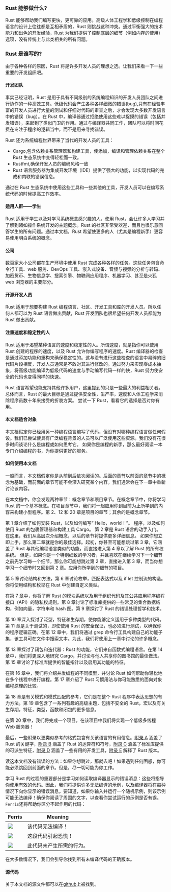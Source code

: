 ### Rust 能够做什么?

Rust 能够帮助我们编写更快，更可靠的应用。高级人体工程学和低级控制在编程语言的设计上往往都是互相矛盾的，Rust 则挑战这种冲突。通过平衡强大的技术能力和出色的开发经验，Rust 为我们提供了控制底层的细节（例如内存的使用）选项，没有传统上与此类相关的所有问题。

### Rust 是谁写的?

由于各种各样的原因，Rust 将是许多开发人员的理想之选。让我们来看一下一些重要的开发组织吧。

#### 开发团队

事实已经证明，Rust 是用于具有不同级别的系统编程知识的开发人员团队之间进行协作的一种高效工具。低级代码会产生各种各样细微的错误(bug),只有在经验丰富的开发人员进行大量的测试和仔细对代码的审查之后，才会发现大多数开发语言中的错误（bug）。在 Rust 中，编译器通过拒绝使用这些难以捉摸的错误（包括并发错误），来起到了类似门卫的作用。通过与编译器共同工作，团队可以将时间花费在专注于程序的逻辑当中，而不是用来寻找错误。

Rust 还为系统编程世界带来了当代的开发人员的工具：

- Cargo,包含依赖关系管理器和构建工具，使添加，编译和管理依赖关系在整个 Rust 生态系统中变得轻松而一致。
- Rustfmt,确保开发人员的编码风格一致
- Rust 语言服务器为集成开发环境（IDE）提供了强大的功能，以实现代码的完成和内联的错误信息。

通过在 Rust 生态系统中使用这些工具和一些其他的工具，开发人员可以在编写系统代码的时候提高工作效率。

#### 适用人群——学生

Rust 适用于学生以及对学习系统概念感兴趣的人，使用 Rust，会让许多人学习并了解到诸如操作系统开发的主题概念。Rust 的社区非常受欢迎，而且也很乐意回答学生的所有问题。通过本文档，Rust 希望使更多的人（尤其是编程新手）更容易使用明白系统的概念。

#### 公司

数百家大小公司都在生产环境中使用 Rust 完成各种各样的任务。这些任务包含命令行工具、web 服务、DevOps 工具、嵌入式设备、音频与视频的分析与转码、加密货币、生物信息学、搜索引擎、物联网应用程序、机器学习、甚至是火狐 web 浏览器的主要部分。

#### 开源开发人员

Rust 适用于想要构建 Rust 编程语言、社区、开发工具和库的开发人员。所以任何人都可以为 Rust 语言做出贡献，Rust 开发团队也很希望任何开发人员都能为 Rust 做出贡献。

#### 注重速度和稳定性的人

Rust 适用于渴望某种语言的速度和稳定性的人。所谓速度，就是指你可以使用 Rust 创建的程序的速度，以及 Rust 允许你编写程序的速度。Rust 编译器的检查是通过添加功能和重构来确保稳定性的。这与没有进行这些检查的语言中易碎的旧代码片段相反，开发人员通常是不敢对其进行修改的。通过努力来实现零成本抽象，将高级功能编译为低级代码的速度与手动编写代码一样的快，Rust 努力使安全的代码也变得同样的快速。

Rust 语言希望也能支持其他许多用户，这里提到的只是一些最大的利益相关者。总体而言，Rust 的最大目标是通过提供安全性，生产率，速度和人体工程学来消除程序员数十年来接受的折衷方案。 尝试一下 Rust，看看它的选择是否对你有用。

#### 本文档适合对象

本文档假定你已经用另一种编程语言编写了代码，但没有对哪种编程语言做任何假设。我们已尝试使具有广泛编程背景的人员可以广泛使用这些资源。我们没有花很多时间谈论什么是编程或如何思考它。 如果你是编程的新手，那么最好阅读一本专门介绍编程的书，为你提供更好的服务。

#### 如何使用本文档

一般而言，本文档假定你是从前到后依次阅读的。后面的章节以前面的章节中的概念为基础，而前面的章节可能不会深入研究某个内容。我们通常会在下一章中重新讨论该内容。

在本文档中，你会发现两种章节：概念章节和项目章节。在概念章节中，你将学习 Rust 的一个基本概念。在项目章节中，我们将一起应用你到目前为止所学到的内容来构建小型程序。第 2、12 和 20 章是项目的章节；其余的是概念章节。

第 1 章介绍了如何安装 Rust，以及如何编写“ Hello，world！”。 程序，以及如何使用 Rust 的包裹管理器和构建工具 Cargo。 第 2 章是 Rust 语言的动手入门。 在这里，我们从高层次介绍概念，以后的章节将提供更多详细信息。 如果你想立即上手，那么第二章就是你的最佳选择。起初，你甚至可能想跳过第 3 章，它涵盖了 Rust 与其他编程语言类似的功能，而直接进入第 4 章以了解 Rust 的所有权系统。 但是，如果你是一个特别细致的学习者，并且喜欢在继续学习下一个细节之前先学习每一个细节，那么你可能想跳过第 2 章，直接进入第 3 章，而当你想学习一个细节时又回到第 2 章。应用你所学到的细节的项目。

第 5 章讨论结构和方法，第 6 章讨论枚举，匹配表达式以及 if let 控制流的构造。你将使用结构和枚举在 Rust 中创建自定义类型。

在第 7 章中，你将了解 Rust 的模块系统以及用于组织代码及其公共应用程序编程接口（API）的隐私权规则。第 8 章讨论了标准库提供的一些常见的集合数据结构，例如向量，字符串和 hash 图。第 9 章探讨了 Rust 的错误处理哲学和技术。

第 10 章深入探讨了泛型，特征和生存期，使你能够定义适用于多种类型的代码。第 11 章是关于测试的，即使使用 Rust 的安全保证，也必须进行测试，以确保你的程序逻辑正确。在第 12 章中，我们将通过 grep 命令行工具构建自己的功能子集，该工具可在文件中搜索文本。为此，我们将使用上一章中讨论的许多概念。

第 13 章探讨了闭包和迭代器：Rust 的功能，它们来自函数式编程语言。在第 14 章中，我们将更深入地研究 Cargo，并讨论与他人共享你的图书馆的最佳做法。第 15 章讨论了标准库提供的智能指针以及启用其功能的特征。

在第 16 章中，我们将介绍并发编程的不同模型，并讨论 Rust 如何帮助你轻松地在多个线程中进行编程。第 17 章介绍了 Rust 习惯用法与你可能熟悉的面向对象编程原理的比较。

第 18 章是有关模式和模式匹配的参考，它们是在整个 Rust 程序中表达思想的有力方法。第 19 章包含了一系列有趣的高级主题，包括不安全的 Rust，宏以及有关生存期，特征，类型，函数和闭包的更多信息。

在第 20 章中，我们将完成一个项目，在该项目中我们将实现一个低级多线程 Web 服务器！

最后，一些附录以更类似参考的格式包含有关该语言的有用信息。[附录 A](../appendix/appendix-a.md) 涵盖了 Rust 的关键字，[附录 B](../appendix/appendix-b.md) 涵盖了 Rust 的运算符和符号，[附录 C](../appendix/appendix-c.md) 涵盖了标准库提供的可派生特征，[附录 D](../appendix/appendix-d.md) 涵盖了一些有用的开发工具，[附录 E](../appendix/appendix-e.md) 解释了 Rust 版本。

读这本文档没有错误的方法：如果你想跳过，那就去吧！如果遇到任何困惑，你可能必须跳回到前面的章节。但是，尽一切可能为你工作。

学习 Rust 的过程的重要部分是学习如何读取编译器显示的错误消息：这些将指导你使用有效的代码。因此，我们将提供许多无法编译的示例，以及编译器将在每种情况下向你显示的错误消息。要知道，如果你输入并运行一个随机示例，则该示例可能无法编译！确保你阅读了周围的文字，以查看你尝试运行的示例是否有误。`Ferris`还将帮助你区分不起作用的代码：

| Ferris                                                                                                 | Meaning                  |
| ------------------------------------------------------------------------------------------------------ | ------------------------ |
| <img src="https://doc.rust-lang.org/book/img/ferris/does_not_compile.svg" class="ferris-explain"/>     | 该代码无法编译！         |
| <img src="https://doc.rust-lang.org/book/img/ferris/panics.svg" class="ferris-explain"/>               | 这段代码引起恐慌！       |
| <img src="https://doc.rust-lang.org/book/img/ferris/not_desired_behavior.svg" class="ferris-explain"/> | 此代码未产生所需的行为。 |

在大多数情况下，我们会引导你找到所有未编译代码的正确版本。

#### 源代码

关于本文档的源文件都可以在[github](https://github.com/eveningwater/rust-doc)上被找到。
